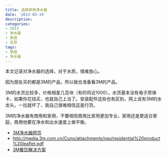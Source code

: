 ```yaml
---
title: 选择家用净水器
date: '2013-03-19'
description:
categories:
- 2013
- 净水器
- 家庭
- 无奈
tags:
- 家庭
- 净水器
---
```


本文记录对净水器的选择，对于水质，很难放心。

因为朋友买的都是3M的产品，所以我也准备看3M的产品。



3M的水货比较多，价格相差几百块（有的将近1000）。水货基本没有电子质保卡，如果你花钱买，也就自己上当了。安装配件这些也有区别，网上说有3M的水龙头，一拉就坏了，我自己很难相信这是行货。 

 3M的净水器有商用和家用，不要相信商用比家用更加专业，家用还是更适合家庭，商用他要在净水和出水速度上做平衡。






*	[3M净水器网页](http://solutions.3m.com.cn/wps/portal/3M/zh_CN/CUNOWater/Home/ProductInfo/Residential/)
*	http://media.3m.com.cn/Cuno/attachments/nav/residential%20product%20leaflet.pdf
*	[3M餐饮解决方案](http://multimedia.3m.com/mws/mediawebserver?mwsId=kkkkkmN6cwZLdp4Mgq4khQs7YON3YwN69OlkYOlkYkkkkkk--)
